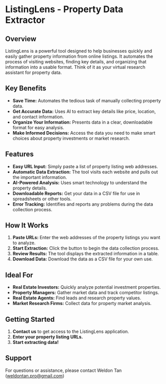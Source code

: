 # ListingLens - Property Data Extractor

## Overview

ListingLens is a powerful tool designed to help businesses quickly and easily gather property information from online listings. It automates the process of visiting websites, finding key details, and organizing that information into a usable format. Think of it as your virtual research assistant for property data.

## Key Benefits

*   **Save Time:** Automates the tedious task of manually collecting property data.
*   **Get Accurate Data:** Uses AI to extract key details like price, location, and contact information.
*   **Organize Your Information:** Presents data in a clear, downloadable format for easy analysis.
*   **Make Informed Decisions:** Access the data you need to make smart choices about property investments or market research.

## Features

*   **Easy URL Input:** Simply paste a list of property listing web addresses.
*   **Automatic Data Extraction:** The tool visits each website and pulls out the important information.
*   **AI-Powered Analysis:** Uses smart technology to understand the property details.
*   **Downloadable Reports:** Get your data in a CSV file for use in spreadsheets or other tools.
*   **Error Tracking:** Identifies and reports any problems during the data collection process.

## How It Works

1.  **Paste URLs:** Enter the web addresses of the property listings you want to analyze.
2.  **Start Extraction:** Click the button to begin the data collection process.
3.  **Review Results:** The tool displays the extracted information in a table.
4.  **Download Data:** Download the data as a CSV file for your own use.

## Ideal For

*   **Real Estate Investors:** Quickly analyze potential investment properties.
*   **Property Managers:** Gather market data and track competitor listings.
*   **Real Estate Agents:** Find leads and research property values.
*   **Market Research Firms:** Collect data for property market analysis.

## Getting Started

1.  **Contact us** to get access to the ListingLens application.
2.  **Enter your property listing URLs.**
3.  **Start extracting data!**

## Support

For questions or assistance, please contact Weldon Tan (weldontan.pro@gmail.com)
